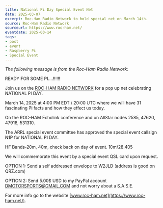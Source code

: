 ```yaml
---
title: National Pi Day Special Event Net
date: 2025-03-07
excerpt: Roc-Ham Radio Network to hold special net on March 14th.
source: Roc-Ham Radio Network
sourceurl: https://www.roc-ham.net/
eventdate: 2025-03-14
tags:
- post
- event
- Raspberry Pi
- Special Event
---
```

*The following message is from the Roc-Ham Radio Network:*

READY FOR SOME PI....!!!!!!

Join us on the [ROC-HAM RADIO NETWORK](https://www.roc-ham.net/) for a pop up net celebrating NATIONAL PI DAY.

March 14, 2025 at 4:00 PM EDT / 20:00 UTC where we will have 31 fascinating Pi facts and how they effect us today.

On the ROC-HAM Echolink conference and on AllStar nodes 2585, 47620, 47918, 531310.

The ARRL special event committee has approved the special event callsign N1P for NATIONAL PI DAY.

HF Bands-20m, 40m, check back on day of event. 10m/28.405

We will commemorate this event by a special event QSL card upon request.

OPTION 1: Send a self addressed envelope to W2JLD (address is good on QRZ.com)

OPTION 2: Send 5.00$ USD to my PayPal account DMOTORSPORTS@GMAIL.COM and not worry about a S.A.S.E.

For more info go to the website [www.roc-ham.net](https://www.roc-ham.net/).